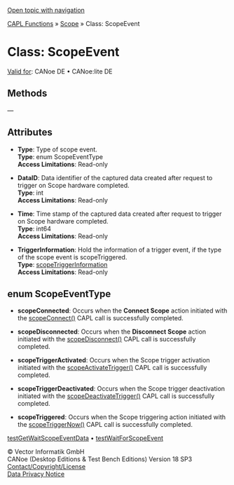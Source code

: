 [Open topic with navigation](../../../../../CANoeDEFamily.htm#Topics/CAPLFunctions/Scope/Classes/CAPLfunctionsScopeEvent.md)

[CAPL Functions](../../CAPLfunctions.md) » [Scope](../CAPLfunctionsScopeOverview.md) » Class: ScopeEvent

# Class: ScopeEvent

[Valid for](../../../Shared/FeatureAvailability.md):  CANoe DE • CANoe:lite DE

## Methods

—

## Attributes

- **Type**: Type of scope event.  
  **Type**: enum ScopeEventType  
  **Access Limitations**: Read-only

- **DataID**: Data identifier of the captured data created after request to trigger on Scope hardware completed.  
  **Type**: int  
  **Access Limitations**: Read-only

- **Time**: Time stamp of the captured data created after request to trigger on Scope hardware completed.  
  **Type**: int64  
  **Access Limitations**: Read-only

- **TriggerInformation**: Hold the information of a trigger event, if the type of the scope event is scopeTriggered.  
  **Type**: [scopeTriggerInformation](CAPLfunctionsScopeTriggerInformation.md)  
  **Access Limitations**: Read-only

## enum ScopeEventType

- **scopeConnected**: Occurs when the **Connect Scope** action initiated with the [scopeConnect()](../Functions/CAPLfunctionScopeConnect.md) CAPL call is successfully completed.

- **scopeDisconnected**: Occurs when the **Disconnect Scope** action initiated with the [scopeDisconnect()](../Functions/CAPLfunctionScopeDisconnect.md) CAPL call is successfully completed.

- **scopeTriggerActivated**: Occurs when the Scope trigger activation initiated with the [scopeActivateTrigger()](../Functions/CAPLfunctionScopeActivateTrigger.md) CAPL call is successfully completed.

- **scopeTriggerDeactivated**: Occurs when the Scope trigger deactivation initiated with the [scopeDeactivateTrigger()](../Functions/CAPLfunctionScopeDeactivateTrigger.md) CAPL call is successfully completed.

- **scopeTriggered**: Occurs when the Scope triggering action initiated with the [scopeTriggerNow()](../Functions/CAPLfunctionScopeTriggerNow.md) CAPL call is successfully completed.

[testGetWaitScopeEventData](../../Test/Functions/CAPLfunctionTestGetWaitScopeEventData.md) • [testWaitForScopeEvent](../../Test/Functions/CAPLfunctionTestWaitForScopeEvent.md)

© Vector Informatik GmbH  
CANoe (Desktop Editions & Test Bench Editions) Version 18 SP3  
[Contact/Copyright/License](../../../Shared/ContactCopyrightLicense.md)  
[Data Privacy Notice](https://www.vector.com/int/en/company/get-info/privacy-policy/)
